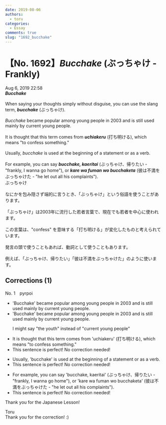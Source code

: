 ```yaml
---
date: 2019-08-06
authors:
  - toru
categories:
  - Essay
comments: true
slug: "1692_bucchake"
---
```


# 【No. 1692】<strong><em>Bucchake</strong></em> (ぶっちゃけ - Frankly)
<div class="date">Aug 6, 2019 22:58</div>
<div id="post"><div id="body_show_ori">
<strong><em>Bucchake</strong></em><br/><br/>When saying your thoughts simply without disguise, you can use the slang term, <strong><em>bucchake</em></strong> (ぶっちゃけ).<br/><br/><em>Bucchake</em> became popular among young people in 2003 and is still used mainly by current young people.<br/><br/>It is thought that this term comes from <strong><em>uchiakeru</em></strong> (打ち明ける), which means "to confess something."<br/><br/>Usually, <em>bucchake</em> is used at the beginning of a statement or as a verb.<br/><br/>For example, you can say <strong><em>bucchake, kaeritai</em></strong> (ぶっちゃけ、帰りたい - "frankly, I wanna go home"), or <strong><em>kare wa fuman wo bucchaketa</em></strong> (彼は不満をぶっちゃけた - "he let out all his complaints").
</div></div>

<!-- more -->

<div id="post_ja"><div id="body_show_mo">
ぶっちゃけ<br/><br/>なにかを包み隠さず端的に言うとき、「ぶっちゃけ」という俗語を使うことがあります。<br/><br/>「ぶっちゃけ」は2003年に流行した若者言葉で、現在でも若者を中心に使われます。<br/><br/>この言葉は、"confess" を意味する「打ち明ける」が変化したものと考えられています。<br/><br/>発言の頭で使うこともあれば、動詞として使うこともあります。<br/><br/>例えば、「ぶっちゃけ、帰りたい」「彼は不満をぶっちゃけた」のように使います。
</div></div>

## Corrections (1)
<div id="block"><div class="first_name"> No. 1　<span class="just_name">pyrpoi</span></div><div id="block2">
<ul class="correction_field">
<li class="incorrect">'Bucchake' became popular among young people in 2003 and is still used mainly by current young people.</li>
<li class="corrected correct">
'Bucchake' became popular among young people in 2003 and is still used mainly by <span class="sline">current </span>young people.
<p class="correction_comment">I might say "the youth" instead of "current young people"</p>
</li>
</ul>
<ul class="correction_field">
<li class="incorrect">It is thought that this term comes from 'uchiakeru' (打ち明ける), which means "to confess something."</li>
<li class="corrected perfect">This sentence is perfect! No correction needed!</li>
</ul>
<ul class="correction_field">
<li class="incorrect">Usually, 'bucchake' is used at the beginning of a statement or as a verb.</li>
<li class="corrected perfect">This sentence is perfect! No correction needed!</li>
</ul>
<ul class="correction_field">
<li class="incorrect">For example, you can say 'bucchake, kaeritai' (ぶっちゃけ、帰りたい - "frankly, I wanna go home"), or 'kare wa fuman wo bucchaketa' (彼は不満をぶっちゃけた - "he let out all his complaints").</li>
<li class="corrected perfect">This sentence is perfect! No correction needed!</li>
</ul>
<p class="comment_small">
 Thank you for the Japanese Lesson!
</p>

</div><div class="name"><span class="just_name">Toru</span><br>
Thank you for the correction! :)
</div>
</div>
